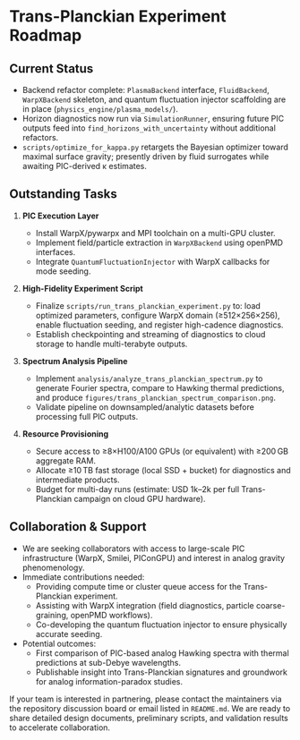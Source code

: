 # Trans-Planckian Experiment Roadmap

## Current Status

- Backend refactor complete: `PlasmaBackend` interface, `FluidBackend`, `WarpXBackend` skeleton, and quantum fluctuation injector scaffolding are in place (`physics_engine/plasma_models/`).
- Horizon diagnostics now run via `SimulationRunner`, ensuring future PIC outputs feed into `find_horizons_with_uncertainty` without additional refactors.
- `scripts/optimize_for_kappa.py` retargets the Bayesian optimizer toward maximal surface gravity; presently driven by fluid surrogates while awaiting PIC-derived κ estimates.

## Outstanding Tasks

1. **PIC Execution Layer**
   - Install WarpX/pywarpx and MPI toolchain on a multi-GPU cluster.
   - Implement field/particle extraction in `WarpXBackend` using openPMD interfaces.
   - Integrate `QuantumFluctuationInjector` with WarpX callbacks for mode seeding.

2. **High-Fidelity Experiment Script**
   - Finalize `scripts/run_trans_planckian_experiment.py` to: load optimized parameters, configure WarpX domain (≥512×256×256), enable fluctuation seeding, and register high-cadence diagnostics.
   - Establish checkpointing and streaming of diagnostics to cloud storage to handle multi-terabyte outputs.

3. **Spectrum Analysis Pipeline**
   - Implement `analysis/analyze_trans_planckian_spectrum.py` to generate Fourier spectra, compare to Hawking thermal predictions, and produce `figures/trans_planckian_spectrum_comparison.png`.
   - Validate pipeline on downsampled/analytic datasets before processing full PIC outputs.

4. **Resource Provisioning**
   - Secure access to ≥8×H100/A100 GPUs (or equivalent) with ≥200 GB aggregate RAM.
   - Allocate ≥10 TB fast storage (local SSD + bucket) for diagnostics and intermediate products.
   - Budget for multi-day runs (estimate: USD 1k–2k per full Trans-Planckian campaign on cloud GPU hardware).

## Collaboration & Support

- We are seeking collaborators with access to large-scale PIC infrastructure (WarpX, Smilei, PIConGPU) and interest in analog gravity phenomenology.
- Immediate contributions needed:
  - Providing compute time or cluster queue access for the Trans-Planckian experiment.
  - Assisting with WarpX integration (field diagnostics, particle coarse-graining, openPMD workflows).
  - Co-developing the quantum fluctuation injector to ensure physically accurate seeding.
- Potential outcomes:
  - First comparison of PIC-based analog Hawking spectra with thermal predictions at sub-Debye wavelengths.
  - Publishable insight into Trans-Planckian signatures and groundwork for analog information-paradox studies.

If your team is interested in partnering, please contact the maintainers via the repository discussion board or email listed in `README.md`. We are ready to share detailed design documents, preliminary scripts, and validation results to accelerate collaboration.

